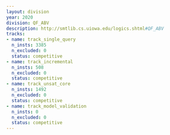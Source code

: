 ```yaml
---
layout: division
year: 2020
division: QF_ABV
description: http://smtlib.cs.uiowa.edu/logics.shtml#QF_ABV
tracks:
- name: track_single_query
  n_insts: 3385
  n_excluded: 0
  status: competitive
- name: track_incremental
  n_insts: 508
  n_excluded: 0
  status: competitive
- name: track_unsat_core
  n_insts: 1492
  n_excluded: 0
  status: competitive
- name: track_model_validation
  n_insts: 0
  n_excluded: 0
  status: competitive
---
```


